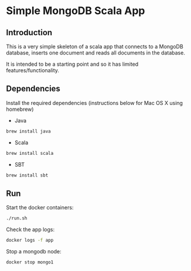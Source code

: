 # Simple MongoDB Scala App

## Introduction

This is a very simple skeleton of a scala app that connects to a MongoDB database, inserts one document and reads all documents in the database.

It is intended to be a starting point and so it has limited features/functionality.

## Dependencies

Install the required dependencies (instructions below for Mac OS X using homebrew)

* Java

```bash
brew install java
```

* Scala

```bash
brew install scala
```

* SBT

```bash
brew install sbt
```

## Run

Start the docker containers:

```bash
./run.sh
```

Check the app logs:

```bash
docker logs -f app
```

Stop a mongodb node:

```bash
docker stop mongo1
```

